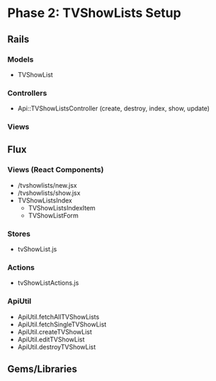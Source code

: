 # Phase 2: TVShowLists Setup

## Rails
### Models
* TVShowList


### Controllers
* Api::TVShowListsController (create, destroy, index, show, update)

### Views


## Flux
### Views (React Components)
* /tvshowlists/new.jsx
* /tvshowlists/show.jsx
* TVShowListsIndex
  - TVShowListsIndexItem
  - TVShowListForm


### Stores
* tvShowList.js

### Actions
* tvShowListActions.js


### ApiUtil
* ApiUtil.fetchAllTVShowLists
* ApiUtil.fetchSingleTVShowList
* ApiUtil.createTVShowList
* ApiUtil.editTVShowList
* ApiUtil.destroyTVShowList

## Gems/Libraries
